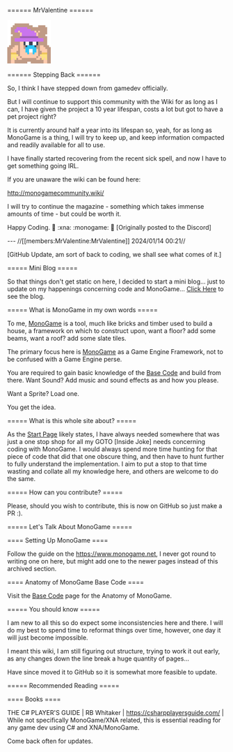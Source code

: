 ====== MrValentine ======

<img src="../../../../content/members/mrvalentine/creature_1_.gif" alt="MonoGame Logo" width="100" />

====== Stepping Back ======

So, I think I have stepped down from gamedev officially.

But I will continue to support this community with the Wiki for as long as I can, I have given the project a 10 year lifespan, costs a lot but got to have a pet project right?

It is currently around  half a year into its lifespan so, yeah, for as long as MonoGame is a thing, I will try to keep up, and keep information compacted and readily available for all to use.

I have finally started recovering from the recent sick spell, and now I have to get something going IRL.

If you are unaware the wiki can be found here:

http://monogamecommunity.wiki/

I will try to continue the magazine - something which takes immense amounts of time - but could be worth it.

Happy Coding. :sake: :xna: :monogame: :pizza: 
[Originally posted to the Discord]

--- //[[members:MrValentine:MrValentine]] 2024/01/14 00:21//

[GitHub Update, am sort of back to coding, we shall see what comes of it.]

===== Mini Blog =====

So that things don't get static on here, I decided to start a mini blog... just to update on my happenings concerning code and MonoGame...
[Click Here](mini_blog.md) to see the blog.

===== What is MonoGame in my own words =====

To me, [MonoGame](../../monogame/monogame.md) is a tool, much like bricks and timber used to build a house, a framework on which to construct upon, want a floor? add some beams, want a roof? add some slate tiles.

The primary focus here is [MonoGame](../../monogame/monogame.md) as a Game Engine Framework, not to be confused with a Game Engine perse.

You are required to gain basic knowledge of the [Base Code](../../monogame/base_code.md) and build from there. Want Sound? Add music and sound effects as and how you please.

Want a Sprite? Load one. 

You get the idea.

===== What is this whole site about? =====

As the [Start Page](../../start.md) likely states, I have always needed somewhere that was just a one stop shop for all my GOTO [Inside Joke] needs concerning coding with MonoGame. I would always spend more time hunting for that piece of code that did that one obscure thing, and then have to hunt further to fully understand the implementation. I aim to put a stop to that time wasting and collate all my knowledge here, and others are welcome to do the same.

===== How can you contribute? =====

Please, should you wish to contribute, this is now on GitHub so just make a PR :).

===== Let's Talk About MonoGame =====

==== Setting Up MonoGame ====

Follow the guide on the https://www.monogame.net, I never got round to writing one on here, but might add one to the newer pages instead of this archived section.

==== Anatomy of MonoGame Base Code ====

Visit the [Base Code](../../monogame/base_code.md) page for the Anatomy of MonoGame.

===== You should know =====

I am new to all this so do expect some inconsistencies here and there. I will do my best to spend time to reformat things over time, however, one day it will just become impossible.

I meant this wiki, I am still figuring out structure, trying to work it out early, as any changes down the line break a huge quantity of pages...

Have since moved it to GitHub so it is somewhat more feasible to update.

===== Recommended Reading =====

==== Books ====

THE C# PLAYER'S GUIDE | RB Whitaker | https://csharpplayersguide.com/ |
While not specifically MonoGame/XNA related, this is essential reading for any game dev using C# and XNA/MonoGame.

Come back often for updates.